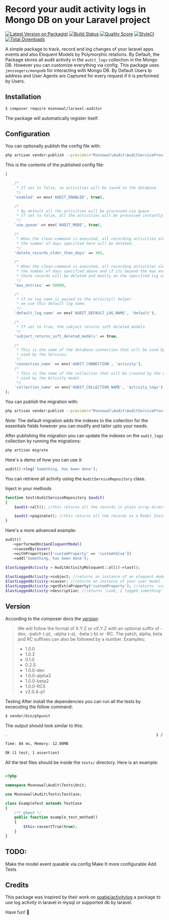# Record your audit activity logs in Mongo DB on your Laravel project

[![Latest Version on Packagist](https://img.shields.io/packagist/v/msonowal/laravel-auditor.svg?style=flat-square)](https://packagist.org/packages/msonowal/laravel-auditor)
[![Build Status](https://img.shields.io/travis/msonowal/laravel-auditor/master.svg?style=flat-square)](https://travis-ci.org/msonowal/laravel-auditor)
[![Quality Score](https://img.shields.io/scrutinizer/g/msonowal/laravel-auditor.svg?style=flat-square)](https://scrutinizer-ci.com/g/msonowal/laravel-auditor)
[![StyleCI](https://styleci.io/repos/61802818/shield)](https://styleci.io/repos/61802818)
[![Total Downloads](https://img.shields.io/packagist/dt/msonowal/laravel-auditor.svg?style=flat-square)](https://packagist.org/packages/msonowal/laravel-auditor)

A simple package to track, record and log changes of your laravel apps events and also
Eloquent Models by Polymorphic relations. By Default, the Package stores all audit activity 
in the `audit_logs` collection in the Mongo DB. However you can customize everything via config.
This package uses `jenssegers/mongodb` for interacting with Mongo DB.
By Default Users Ip address and User Agents are Captured for every request if it is performed by Users.

## Installation

```bash
$ composer require msonowal/laravel-auditor
```

The package will automatically register itself.

## Configuration
You can optionally publish the config file with:

```bash
php artisan vendor:publish --provider="Msonowal\Audit\AuditServiceProvider" --tag="config"
```

This is the contents of the published config file:

```php
[

    /*
     * If set to false, no activities will be saved to the database.
     */
    'enabled' => env('AUDIT_ENABLED', true),

    /*
     * By default all the activities will be processed via queue
     * If set to false, all the activities will be processed instantly.
     */
    'use_queue' => env('AUDIT_MODE', true),

    /*
     * When the clean-command is executed, all recording activities older than
     * the number of days specified here will be deleted.
     */
    'delete_records_older_than_days' => 365,

    /*
     * When the clean-command is executed, all recording activities older than
     * the number of days specified above and if its beyond the max entries limit
     * those records will be deleted and mostly on the specified log name
     */
    'max_entries' => 50000,

    /*
     * If no log name is passed to the activity() helper
     * we use this default log name.
     */
    'default_log_name' => env('AUDIT_DEFAULT_LOG_NAME', 'default'),

    /*
     * If set to true, the subject returns soft deleted models.
     */
    'subject_returns_soft_deleted_models' => true,

    /*
     * This is the name of the database connection that will be used by the migration and
     * used by the Services.
     */
    'connection_name' => env('AUDIT_CONNECTION', 'activity'),
    /*
     * This is the name of the collection that will be created by the migration and
     * used by the Activity model.
     */
    'collection_name' => env('AUDIT_COLLECTION_NAME', 'activity_logs'),
];
```

You can publish the migration with:
```bash
php artisan vendor:publish --provider="Msonowal\Audit\AuditServiceProvider" --tag="migrations"
```

*Note*: The default migration adds the indexes to the collection for the essentials fields however you can modify and tailor upto your needs.

After publishing the migration you can update the indexes on the `audit_logs` collection by running the migrations:


```bash
php artisan migrate
```

Here's a demo of how you can use it:

```php
audit()->log('Something, has been done');
```

You can retrieve all activity using the `AuditServiceRepository` class.

Inject in your methods
```php
function test(AuditServiceRepository $audit)
{
    $audit->all(); //this returns all the records in plain array directly from DB

    $audit->paginate(); //this returns all the records as a Model Instance with default 50 per page and all the fields
}
```

Here's a more advanced example:
```php
audit()
   ->performedOn($anEloquentModel)
   ->causedBy($user)
   ->withProperties(['customProperty' => 'customValue'])
   ->add('Something, has been done');
   
$lastLoggedActivity = AuditActivityMoloquent::all()->last();

$lastLoggedActivity->subject; //returns an instance of an eloquent model
$lastLoggedActivity->causer; //returns an instance of your user model
$lastLoggedActivity->getExtraProperty('customProperty'); //returns 'customValue'
$lastLoggedActivity->description; //returns 'Look, I logged something'
```


## Version
According to the composer docs the [version](https://getcomposer.org/doc/04-schema.md#version):

>We will follow the format of X.Y.Z or vX.Y.Z with an optional suffix of
>-dev, -patch (-p), -alpha (-a), -beta (-b) or -RC. The patch, alpha, beta and
>RC suffixes can also be followed by a number.
>Examples:
> * 1.0.0
> * 1.0.2
> * 0.1.0
> * 0.2.5
> * 1.0.0-dev
> * 1.0.0-alpha3
> * 1.0.0-beta2
> * 1.0.0-RC5
> * v2.0.4-p1


Testing
After install the dependencies you can run all the tests by excecuting the follow command:

```bash
$ vendor/bin/phpunit
```

The output should look similar to this:

```bash
.                                                                  1 / 1 (100%)

Time: 84 ms, Memory: 12.00MB

OK (1 test, 1 assertion)


```

All the test files should be inside the `tests/` directory. Here is an example:

```php

<?php

namespace Msonowal\Audit\Tests\Unit;

use Msonowal\Audit\Tests\TestCase;

class ExampleTest extends TestCase
{
    /** @test */
    public function example_test_method()
    {
        $this->assertTrue(true);
    }
}

```

## TODO:
Make the model event queable via config
Make It more configurable
Add Tests

## Credits

This package was inspired by their work on [spatie/activitylog](https://github.com/spatie/activitylog) a package to use log activity in laravel in mysql or supported db by laravel.

Have fun! 🎊
